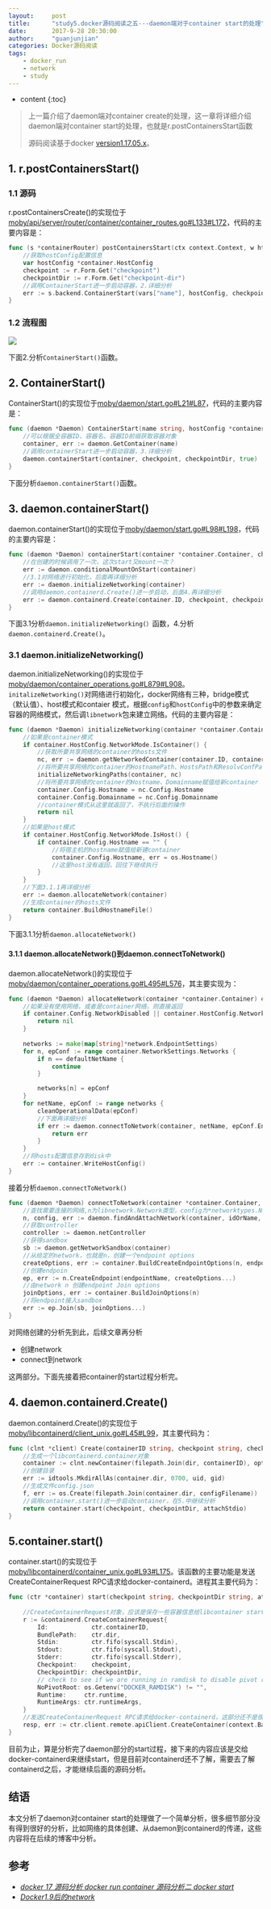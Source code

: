 ```yaml
---
layout:     post
title:      "study5.docker源码阅读之五---daemon端对于container start的处理"
date:       2017-9-28 20:30:00 
author:     "guanjunjian"
categories: Docker源码阅读
tags:
    - docker_run
    - network
    - study
---
```


* content
{:toc}

> 上一篇介绍了daemon端对container create的处理，这一章将详细介绍daemon端对container start的处理，也就是r.postContainersStart函数
>  
> 源码阅读基于docker [version1.17.05.x](https://github.com/moby/moby/tree/17.05.x)。




## 1. r.postContainersStart()

### 1.1 源码
r.postContainersCreate()的实现位于[moby/api/server/router/container/container_routes.go#L133#L172](https://github.com/moby/moby/blob/17.05.x/api/server/router/container/container_routes.go#L133#L172)，代码的主要内容是：

```go
func (s *containerRouter) postContainersStart(ctx context.Context, w http.ResponseWriter, r *http.Request, vars map[string]string) error {
	//获取hostConfig配置信息
	var hostConfig *container.HostConfig
	checkpoint := r.Form.Get("checkpoint")
	checkpointDir := r.Form.Get("checkpoint-dir")
	//调用ContainerStart进一步启动容器，2.详细分析
	err := s.backend.ContainerStart(vars["name"], hostConfig, checkpoint, checkpointDir)
}
```

### 1.2 流程图

![](/img/study/study-5-docker-5-postContainersStart/docker-daemon-postContainersStart.png)

下面2.分析`ContainerStart()`函数。

## 2. ContainerStart()

ContainerStart()的实现位于[moby/daemon/start.go#L21#L87](https://github.com/moby/moby/blob/17.05.x/daemon/start.go#L21#L87)，代码的主要内容是：

```go
func (daemon *Daemon) ContainerStart(name string, hostConfig *containertypes.HostConfig, checkpoint string, checkpointDir string) error {
	//可以根据全容器ID、容器名、容器ID前缀获取容器对象
	container, err := daemon.GetContainer(name)
	//调用containerStart进一步启动容器，3.详细分析
	daemon.containerStart(container, checkpoint, checkpointDir, true)
}
```

下面分析`daemon.containerStart()`函数。

## 3. daemon.containerStart()

daemon.containerStart()的实现位于[moby/daemon/start.go#L98#L198](https://github.com/moby/moby/blob/17.05.x/daemon/start.go#L98#L198)，代码的主要内容是：

```go
func (daemon *Daemon) containerStart(container *container.Container, checkpoint string, checkpointDir string, resetRestartManager bool) (err error) {
	//在创建的时候调用了一次，这次start又mount一次？
	err := daemon.conditionalMountOnStart(container)
	//3.1对网络进行初始化，后面再详细分析
	err := daemon.initializeNetworking(container)
	//调用daemon.containerd.Create()进一步启动，后面4.再详细分析
	err := daemon.containerd.Create(container.ID, checkpoint, checkpointDir, *spec, container.InitializeStdio, createOptions...)
}
```

下面3.1分析`daemon.initializeNetworking(）`函数，4.分析`daemon.containerd.Create()`。

### 3.1 daemon.initializeNetworking()

daemon.initializeNetworking()的实现位于[moby/daemon/container_operations.go#L879#L908](https://github.com/moby/moby/blob/17.05.x/daemon/container_operations.go#L879#L908)。`initalizeNetworking()`对网络进行初始化，docker网络有三种，bridge模式（默认值）、host模式和contaier 模式，根据`config`和`hostConfig`中的参数来确定容器的网络模式，然后调`libnetwork`包来建立网络。代码的主要内容是：

```go
func (daemon *Daemon) initializeNetworking(container *container.Container) error {
	//如果是container模式
	if container.HostConfig.NetworkMode.IsContainer() {
		//获取所要共享网络的container的hosts文件
		nc, err := daemon.getNetworkedContainer(container.ID, container.HostConfig.NetworkMode.ConnectedContainer())
		//将所要共享网络的container的HostnamePath、HostsPath和ResolvConfPath赋值给新container
		initializeNetworkingPaths(container, nc)
		//将所要共享网络的container的Hostname、Domainname赋值给新container
		container.Config.Hostname = nc.Config.Hostname
		container.Config.Domainname = nc.Config.Domainname
		//container模式从这里就返回了，不执行后面的操作
		return nil
	}
	//如果是host模式
	if container.HostConfig.NetworkMode.IsHost() {
		if container.Config.Hostname == "" {
			//将宿主机的hostname赋值给新建container
			container.Config.Hostname, err = os.Hostname()
			//这里host没有返回，回往下继续执行
		}
	}
	//下面3.1.1再详细分析
	err := daemon.allocateNetwork(container)
	//生成container的hosts文件
	return container.BuildHostnameFile()
}
```

下面3.1.1分析`daemon.allocateNetwork()`

#### 3.1.1 daemon.allocateNetwork()到daemon.connectToNetwork()

daemon.allocateNetwork()的实现位于[moby/daemon/container_operations.go#L495#L576](https://github.com/moby/moby/blob/17.05.x/daemon/container_operations.go#L495#L576)，其主要实现为：

```go
func (daemon *Daemon) allocateNetwork(container *container.Container) error {
	//如果没有使用网络，或者是container网络，则直接返回
	if container.Config.NetworkDisabled || container.HostConfig.NetworkMode.IsContainer() {
		return nil
	}
	
	networks := make(map[string]*network.EndpointSettings)
	for n, epConf := range container.NetworkSettings.Networks {
		if n == defaultNetName {
			continue
		}

		networks[n] = epConf
	}		
	for netName, epConf := range networks {
		cleanOperationalData(epConf)
		//下面再详细分析
		if err := daemon.connectToNetwork(container, netName, epConf.EndpointSettings, updateSettings); err != nil {
			return err
		}
	}
	//将hosts配置信息存到disk中
	err := container.WriteHostConfig()
}
```

接着分析`daemon.connectToNetwork()`

```go
func (daemon *Daemon) connectToNetwork(container *container.Container, idOrName string, endpointConfig *networktypes.EndpointSettings, updateSettings bool) (err error) {
	//查找需要连接的网络,n为libnetwork.Network类型，config为*networktypes.NetworkingConfig
	n, config, err := daemon.findAndAttachNetwork(container, idOrName, endpointConfig)
	//获取controller
	controller := daemon.netController
	//获得sandbox
	sb := daemon.getNetworkSandbox(container)
	//从给定的network，也就是n，创建一个endpoint options
	createOptions, err := container.BuildCreateEndpointOptions(n, endpointConfig, sb, daemon.configStore.DNS)
	//创建endpoin
	ep, err := n.CreateEndpoint(endpointName, createOptions...)
	//由network n 创建endpoint Join options
	joinOptions, err := container.BuildJoinOptions(n)
	//将endpoint接入sandbox
	err := ep.Join(sb, joinOptions...)
}
```

对网络创建的分析先到此，后续文章再分析

* 创建network
* connect到network

这两部分。下面先接着把container的start过程分析完。


## 4. daemon.containerd.Create()


daemon.containerd.Create()的实现位于[moby/libcontainerd/client_unix.go#L45#L99](https://github.com/moby/moby/blob/17.05.x/libcontainerd/client_unix.go#L45#L99)，其主要代码为：


```go
func (clnt *client) Create(containerID string, checkpoint string, checkpointDir string, spec specs.Spec, attachStdio StdioCallback, options ...CreateOption) (err error) {
	//生成一个libcontainerd.container对象
	container := clnt.newContainer(filepath.Join(dir, containerID), options...)
	//创建目录
	err := idtools.MkdirAllAs(container.dir, 0700, uid, gid)
	//生成文件config.json
	f, err := os.Create(filepath.Join(container.dir, configFilename))
	//调用container.start()进一步启动container，在5.中继续分析
	return container.start(checkpoint, checkpointDir, attachStdio)
}
```

## 5.container.start()

container.start()的实现位于[moby/libcontainerd/container_unix.go#L93#L175](https://github.com/moby/moby/blob/17.05.x/libcontainerd/container_unix.go#L93#L175)。该函数的主要功能是发送CreateContainerRequest RPC请求给docker-containerd。进程其主要代码为：

```go
func (ctr *container) start(checkpoint string, checkpointDir string, attachStdio StdioCallback) (err error) {
	
	//CreateContainerRequest对象，应该是保存一些容器信息给libcontainer start时使用
	r := &containerd.CreateContainerRequest{
		Id:            ctr.containerID,
		BundlePath:    ctr.dir,
		Stdin:         ctr.fifo(syscall.Stdin),
		Stdout:        ctr.fifo(syscall.Stdout),
		Stderr:        ctr.fifo(syscall.Stderr),
		Checkpoint:    checkpoint,
		CheckpointDir: checkpointDir,
		// check to see if we are running in ramdisk to disable pivot root
		NoPivotRoot: os.Getenv("DOCKER_RAMDISK") != "",
		Runtime:     ctr.runtime,
		RuntimeArgs: ctr.runtimeArgs,
	}	
	//发送CreateContainerRequest RPC请求给docker-containerd，这部分还不是很了解
	resp, err := ctr.client.remote.apiClient.CreateContainer(context.Background(), r)
}
```

目前为止，算是分析完了daemon部分的start过程，接下来的内容应该是交给docker-containerd来继续start，但是目前对containerd还不了解，需要去了解containerd之后，才能继续后面的源码分析。


## 结语

本文分析了daemon对container start的处理做了一个简单分析，很多细节部分没有得到很好的分析，比如网络的具体创建、从daemon到containerd的传递，这些内容将在后续的博客中分析。

## 参考

* *[docker 17 源码分析 docker run container 源码分析二 docker start](http://blog.csdn.net/zhonglinzhang/article/details/76435879)*
* *[Docker1.9后的network](http://blog.csdn.net/halcyonbaby/article/details/50085119)*